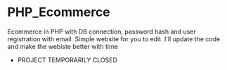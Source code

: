 # PHP_Ecommerce
Ecommerce in PHP with DB connection, password hash and user registration with email.
Simple website for you to edit. I'll update the code and make the webiste better with time

- PROJECT TEMPORARILY CLOSED
